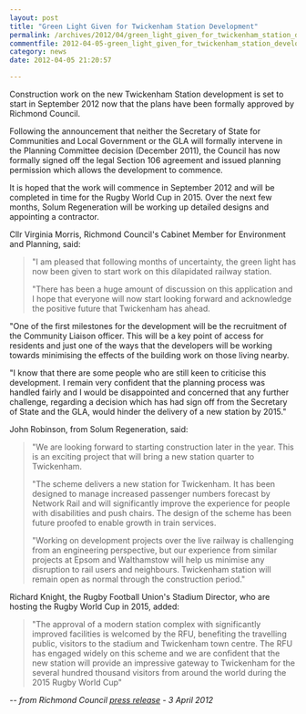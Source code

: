 ```yaml
---
layout: post
title: "Green Light Given for Twickenham Station Development"
permalink: /archives/2012/04/green_light_given_for_twickenham_station_developme.html
commentfile: 2012-04-05-green_light_given_for_twickenham_station_developme
category: news
date: 2012-04-05 21:20:57

---
```


Construction work on the new Twickenham Station development is set to start in September 2012 now that the plans have been formally approved by Richmond Council.

Following the announcement that neither the Secretary of State for Communities and Local Government or the GLA will formally intervene in the Planning Committee decision (December 2011), the Council has now formally signed off the legal Section 106 agreement and issued planning permission which allows the development to commence.

It is hoped that the work will commence in September 2012 and will be completed in time for the Rugby World Cup in 2015. Over the next few months, Solum Regeneration will be working up detailed designs and appointing a contractor.

Cllr Virginia Morris, Richmond Council's Cabinet Member for Environment and Planning, said:

> "I am pleased that following months of uncertainty, the green light has now been given to start work on this dilapidated railway station.
> 
> "There has been a huge amount of discussion on this application and I hope that everyone will now start looking forward and acknowledge the positive future that Twickenham has ahead.

"One of the first milestones for the development will be the recruitment of the Community Liaison officer. This will be a key point of access for residents and just one of the ways that the developers will be working towards minimising the effects of the building work on those living nearby.

"I know that there are some people who are still keen to criticise this development. I remain very confident that the planning process was handled fairly and I would be disappointed and concerned that any further challenge, regarding a decision which has had sign off from the Secretary of State and the GLA, would hinder the delivery of a new station by 2015."

John Robinson, from Solum Regeneration, said:

> "We are looking forward to starting construction later in the year. This is an exciting project that will bring a new station quarter to Twickenham.
> 
>  "The scheme delivers a new station for Twickenham. It has been designed to manage increased passenger numbers forecast by Network Rail and will significantly improve the experience for people with disabilities and push chairs. The design of the scheme has been future proofed to enable growth in train services.
> 
>  "Working on development projects over the live railway is challenging from an engineering perspective, but our experience from similar projects at Epsom and Walthamstow will help us minimise any disruption to rail users and neighbours. Twickenham station will remain open as normal through the construction period."
> 
 Richard Knight, the Rugby Football Union's Stadium Director, who are hosting the Rugby World Cup in 2015, added:

> "The approval of a modern station complex with significantly improved facilities is welcomed by the RFU, benefiting the travelling public, visitors to the stadium and Twickenham town centre. The RFU has engaged widely on this scheme and we are confident that the new station will provide an impressive gateway to Twickenham for the several hundred thousand visitors from around the world during the 2015 Rugby World Cup"

<cite>-- from Richmond Council [press release](http://www.richmond.gov.uk/green_light_given_for_twickenham_station_development) - 3 April 2012</cite>
